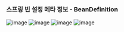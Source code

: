 ### 스프링 빈 설정 메타 정보 - BeanDefinition

![image](https://user-images.githubusercontent.com/40969203/104021462-250db680-5202-11eb-844c-cadc7dc76519.png)
![image](https://user-images.githubusercontent.com/40969203/104021471-2a6b0100-5202-11eb-81e7-12185c36a461.png)
![image](https://user-images.githubusercontent.com/40969203/104021487-30f97880-5202-11eb-85d4-a5c984952845.png)
![image](https://user-images.githubusercontent.com/40969203/104021498-33f46900-5202-11eb-9c81-1fbad05239fc.png)
